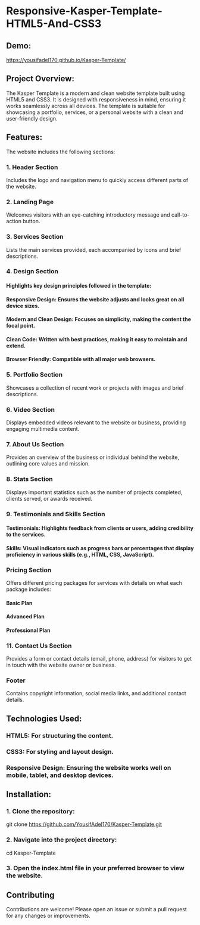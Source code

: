 # Responsive-Kasper-Template-HTML5-And-CSS3

## Demo:
https://yousifadel170.github.io/Kasper-Template/

## Project Overview:
The Kasper Template is a modern and clean website template built using HTML5 and CSS3. It is designed with responsiveness in mind, ensuring it works seamlessly across all devices. The template is suitable for showcasing a portfolio, services, or a personal website with a clean and user-friendly design.

## Features:
The website includes the following sections:
### 1. Header Section
Includes the logo and navigation menu to quickly access different parts of the website.
### 2. Landing Page
Welcomes visitors with an eye-catching introductory message and call-to-action button.
### 3. Services Section
Lists the main services provided, each accompanied by icons and brief descriptions.
### 4. Design Section
#### Highlights key design principles followed in the template:
#### Responsive Design: Ensures the website adjusts and looks great on all device sizes.
#### Modern and Clean Design: Focuses on simplicity, making the content the focal point.
#### Clean Code: Written with best practices, making it easy to maintain and extend.
#### Browser Friendly: Compatible with all major web browsers.
### 5. Portfolio Section
Showcases a collection of recent work or projects with images and brief descriptions.
### 6. Video Section
Displays embedded videos relevant to the website or business, providing engaging multimedia content.
### 7. About Us Section
Provides an overview of the business or individual behind the website, outlining core values and mission.
### 8. Stats Section
Displays important statistics such as the number of projects completed, clients served, or awards received.
### 9. Testimonials and Skills Section
#### Testimonials: Highlights feedback from clients or users, adding credibility to the services.
#### Skills: Visual indicators such as progress bars or percentages that display proficiency in various skills (e.g., HTML, CSS, JavaScript).
### Pricing Section
Offers different pricing packages for services with details on what each package includes:
#### Basic Plan
#### Advanced Plan
#### Professional Plan
### 11. Contact Us Section
Provides a form or contact details (email, phone, address) for visitors to get in touch with the website owner or business.
### Footer
Contains copyright information, social media links, and additional contact details.

## Technologies Used: 
### HTML5: For structuring the content.
### CSS3: For styling and layout design.
### Responsive Design: Ensuring the website works well on mobile, tablet, and desktop devices.

## Installation:
### 1. Clone the repository:
git clone https://github.com/YousifAdel170/Kasper-Template.git
### 2. Navigate into the project directory:
cd Kasper-Template
### 3. Open the index.html file in your preferred browser to view the website.

## Contributing
Contributions are welcome! Please open an issue or submit a pull request for any changes or improvements.


